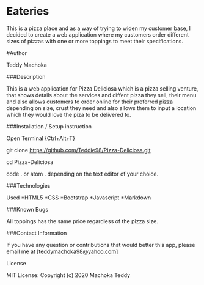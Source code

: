 # Eateries
This is a pizza place and as a way of trying to widen my customer base, I decided to create a web application where my customers order different sizes of pizzas with one or more toppings to meet their specifications. 

#Author

Teddy Machoka

###Description

This is a web application for Pizza Deliciosa which is a pizza selling venture, that shows details about the services and diffent pizza they sell, their menu and also allows customers to order online for their preferred pizza depending on size, crust they need and also allows them to input a location which they would love the piza to be delivered to.

###Installation / Setup instruction

Open Terminal {Ctrl+Alt+T}

git clone https://github.com/Teddie98/Pizza-Deliciosa.git

cd Pizza-Deliciosa

code . or atom . depending on the text editor of your choice.

###Technologies 

Used
*HTML5
*CSS
*Bootstrap
*Javascript
*Markdown

###Known Bugs

All toppings has the same price regardless of the pizza size.

###Contact Information

If you have any question or contributions that would better this app, please email me at [teddymachoka98@yahoo.com]

License

MIT License:
Copyright (c) 2020 Machoka Teddy
